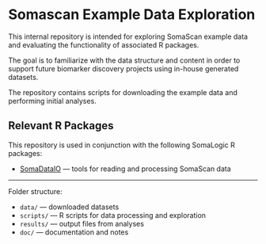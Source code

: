 # Somascan Example Data Exploration

This internal repository is intended for exploring SomaScan example data and evaluating the functionality of associated R packages.

The goal is to familiarize with the data structure and content in order to support future biomarker discovery projects using in-house generated datasets.

The repository contains scripts for downloading the example data and performing initial analyses.

## Relevant R Packages

This repository is used in conjunction with the following SomaLogic R packages:

- [SomaDataIO](https://github.com/SomaLogic/SomaDataIO) — tools for reading and processing SomaScan data  

---

Folder structure:
- `data/` — downloaded datasets  
- `scripts/` — R scripts for data processing and exploration  
- `results/` — output files from analyses  
- `doc/` — documentation and notes
